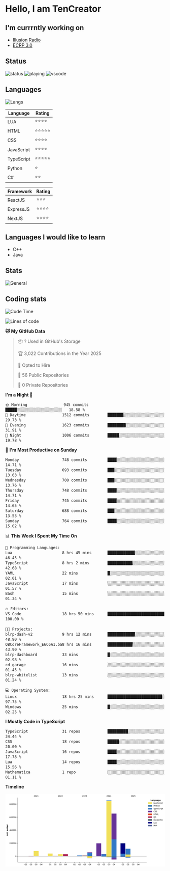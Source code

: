 # Hello, I am TenCreator

## I'm currrntly working on
- [Illusion Radio](https://illusionradio.co.uk/)
- [ECRP 3.0](http://github.com/Emerald-Coast-Roleplay/)

## Status
![status](https://api.statusbadges.me/badge/status/518334475038359555?simple=true&style=for-the-badge)
![playing](https://api.statusbadges.me/badge/playing/518334475038359555?style=for-the-badge)
![vscode](https://api.statusbadges.me/badge/vscode/518334475038359555?style=for-the-badge)

## Languages
![Langs](https://github-readme-stats.vercel.app/api/top-langs/?username=tencreator&layout=compact&theme=radical)


|Language|Rating|
|--------|------|
|LUA|⭐️⭐️⭐️⭐️|
|HTML|⭐️⭐️⭐️⭐️⭐️|
|CSS|⭐️⭐️⭐️⭐️|
|JavaScript|⭐️⭐️⭐️⭐️|
|TypeScript|⭐️⭐️⭐️⭐️⭐️|
|Python|⭐️|
|C#|⭐️⭐️ |

|Framework|Rating|
|--------|------|
|ReactJS|⭐️⭐️⭐|
|ExpressJS|⭐️⭐️⭐️⭐️|
|NextJS|⭐️⭐️⭐⭐️|

## Languages I would like to learn
- C++
- Java

## Stats
![General](https://github-readme-stats.vercel.app/api?username=tencreator&show_icons=true&theme=radical)

## Coding stats

<!--START_SECTION:waka-->
![Code Time](http://img.shields.io/badge/Code%20Time-593%20hrs%2057%20mins-blue)

![Lines of code](https://img.shields.io/badge/From%20Hello%20World%20I%27ve%20Written-2.3%20million%20lines%20of%20code-blue)

**🐱 My GitHub Data** 

> 📦 ? Used in GitHub's Storage 
 > 
> 🏆 3,022 Contributions in the Year 2025
 > 
> 💼 Opted to Hire
 > 
> 📜 56 Public Repositories 
 > 
> 🔑 0 Private Repositories 
 > 
**I'm a Night 🦉** 

```text
🌞 Morning                945 commits         █████░░░░░░░░░░░░░░░░░░░░   18.58 % 
🌆 Daytime                1512 commits        ███████░░░░░░░░░░░░░░░░░░   29.73 % 
🌃 Evening                1623 commits        ████████░░░░░░░░░░░░░░░░░   31.91 % 
🌙 Night                  1006 commits        █████░░░░░░░░░░░░░░░░░░░░   19.78 % 
```
📅 **I'm Most Productive on Sunday** 

```text
Monday                   748 commits         ████░░░░░░░░░░░░░░░░░░░░░   14.71 % 
Tuesday                  693 commits         ███░░░░░░░░░░░░░░░░░░░░░░   13.63 % 
Wednesday                700 commits         ███░░░░░░░░░░░░░░░░░░░░░░   13.76 % 
Thursday                 748 commits         ████░░░░░░░░░░░░░░░░░░░░░   14.71 % 
Friday                   745 commits         ████░░░░░░░░░░░░░░░░░░░░░   14.65 % 
Saturday                 688 commits         ███░░░░░░░░░░░░░░░░░░░░░░   13.53 % 
Sunday                   764 commits         ████░░░░░░░░░░░░░░░░░░░░░   15.02 % 
```


📊 **This Week I Spent My Time On** 

```text
💬 Programming Languages: 
Lua                      8 hrs 45 mins       ████████████░░░░░░░░░░░░░   46.45 % 
TypeScript               8 hrs 2 mins        ███████████░░░░░░░░░░░░░░   42.68 % 
YAML                     22 mins             █░░░░░░░░░░░░░░░░░░░░░░░░   02.01 % 
JavaScript               17 mins             ░░░░░░░░░░░░░░░░░░░░░░░░░   01.57 % 
Bash                     15 mins             ░░░░░░░░░░░░░░░░░░░░░░░░░   01.34 % 

🔥 Editors: 
VS Code                  18 hrs 50 mins      █████████████████████████   100.00 % 

🐱‍💻 Projects: 
blrp-dash-v2             9 hrs 12 mins       ████████████░░░░░░░░░░░░░   48.90 % 
QBCoreFramework_E6C6A1.ba8 hrs 16 mins       ███████████░░░░░░░░░░░░░░   43.90 % 
blrp-dashboard           33 mins             █░░░░░░░░░░░░░░░░░░░░░░░░   02.98 % 
cd_garage                16 mins             ░░░░░░░░░░░░░░░░░░░░░░░░░   01.45 % 
blrp-whitelist           13 mins             ░░░░░░░░░░░░░░░░░░░░░░░░░   01.24 % 

💻 Operating System: 
Linux                    18 hrs 25 mins      ████████████████████████░   97.75 % 
Windows                  25 mins             █░░░░░░░░░░░░░░░░░░░░░░░░   02.25 % 
```

**I Mostly Code in TypeScript** 

```text
TypeScript               31 repos            █████████░░░░░░░░░░░░░░░░   34.44 % 
CSS                      18 repos            █████░░░░░░░░░░░░░░░░░░░░   20.00 % 
JavaScript               16 repos            ████░░░░░░░░░░░░░░░░░░░░░   17.78 % 
Lua                      14 repos            ████░░░░░░░░░░░░░░░░░░░░░   15.56 % 
Mathematica              1 repo              ░░░░░░░░░░░░░░░░░░░░░░░░░   01.11 % 
```



**Timeline**

![Lines of Code chart](https://raw.githubusercontent.com/tencreator/tencreator/main/assets/bar_graph.png)


<!--END_SECTION:waka-->
